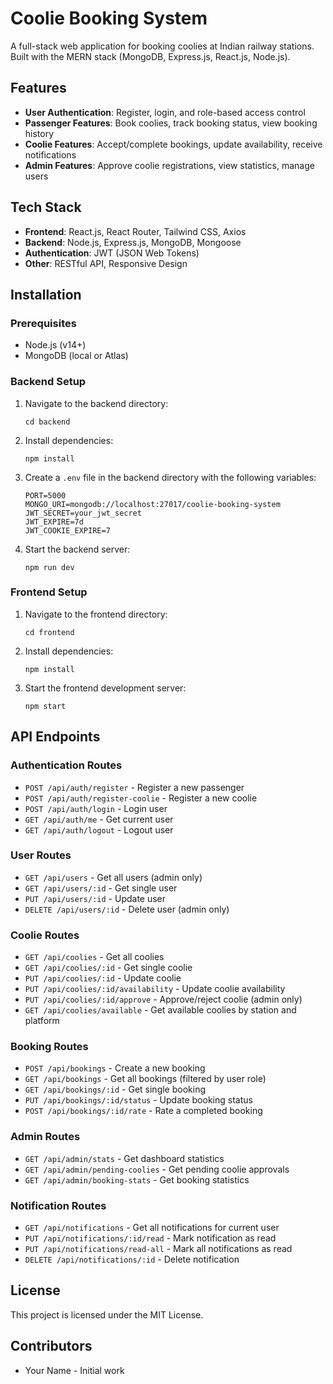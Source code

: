 # Coolie Booking System

A full-stack web application for booking coolies at Indian railway stations. Built with the MERN stack (MongoDB, Express.js, React.js, Node.js).

## Features

- **User Authentication**: Register, login, and role-based access control
- **Passenger Features**: Book coolies, track booking status, view booking history
- **Coolie Features**: Accept/complete bookings, update availability, receive notifications
- **Admin Features**: Approve coolie registrations, view statistics, manage users

## Tech Stack

- **Frontend**: React.js, React Router, Tailwind CSS, Axios
- **Backend**: Node.js, Express.js, MongoDB, Mongoose
- **Authentication**: JWT (JSON Web Tokens)
- **Other**: RESTful API, Responsive Design

## Installation

### Prerequisites

- Node.js (v14+)
- MongoDB (local or Atlas)

### Backend Setup

1. Navigate to the backend directory:
   ```
   cd backend
   ```

2. Install dependencies:
   ```
   npm install
   ```

3. Create a `.env` file in the backend directory with the following variables:
   ```
   PORT=5000
   MONGO_URI=mongodb://localhost:27017/coolie-booking-system
   JWT_SECRET=your_jwt_secret
   JWT_EXPIRE=7d
   JWT_COOKIE_EXPIRE=7
   ```

4. Start the backend server:
   ```
   npm run dev
   ```

### Frontend Setup

1. Navigate to the frontend directory:
   ```
   cd frontend
   ```

2. Install dependencies:
   ```
   npm install
   ```

3. Start the frontend development server:
   ```
   npm start
   ```

## API Endpoints

### Authentication Routes
- `POST /api/auth/register` - Register a new passenger
- `POST /api/auth/register-coolie` - Register a new coolie
- `POST /api/auth/login` - Login user
- `GET /api/auth/me` - Get current user
- `GET /api/auth/logout` - Logout user

### User Routes
- `GET /api/users` - Get all users (admin only)
- `GET /api/users/:id` - Get single user
- `PUT /api/users/:id` - Update user
- `DELETE /api/users/:id` - Delete user (admin only)

### Coolie Routes
- `GET /api/coolies` - Get all coolies
- `GET /api/coolies/:id` - Get single coolie
- `PUT /api/coolies/:id` - Update coolie
- `PUT /api/coolies/:id/availability` - Update coolie availability
- `PUT /api/coolies/:id/approve` - Approve/reject coolie (admin only)
- `GET /api/coolies/available` - Get available coolies by station and platform

### Booking Routes
- `POST /api/bookings` - Create a new booking
- `GET /api/bookings` - Get all bookings (filtered by user role)
- `GET /api/bookings/:id` - Get single booking
- `PUT /api/bookings/:id/status` - Update booking status
- `POST /api/bookings/:id/rate` - Rate a completed booking

### Admin Routes
- `GET /api/admin/stats` - Get dashboard statistics
- `GET /api/admin/pending-coolies` - Get pending coolie approvals
- `GET /api/admin/booking-stats` - Get booking statistics

### Notification Routes
- `GET /api/notifications` - Get all notifications for current user
- `PUT /api/notifications/:id/read` - Mark notification as read
- `PUT /api/notifications/read-all` - Mark all notifications as read
- `DELETE /api/notifications/:id` - Delete notification

## License

This project is licensed under the MIT License.

## Contributors

- Your Name - Initial work 